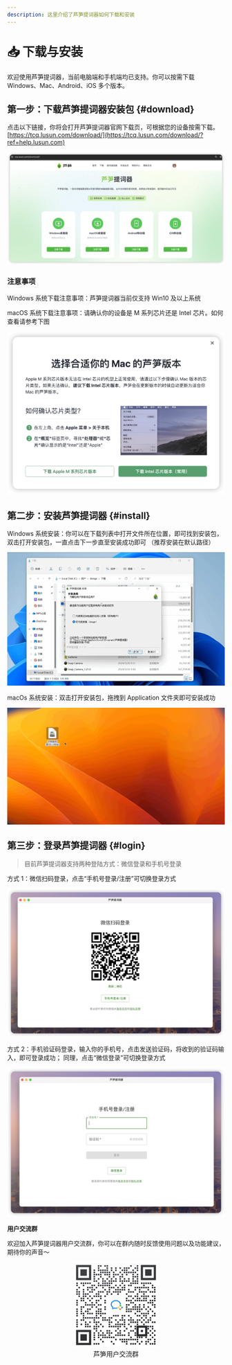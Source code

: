 ```yaml
---
description: 这里介绍了芦笋提词器如何下载和安装
---
```


# 📥 下载与安装

欢迎使用芦笋提词器，当前电脑端和手机端均已支持。你可以按需下载 Windows、Mac、Android、iOS 多个版本。

## 第一步：下载芦笋提词器安装包 {#download}

点击以下链接，你将会打开芦笋提词器官网下载页，可根据您的设备按需下载。[https://tcq.lusun.com/download/](https://tcq.lusun.com/download/?ref=help.lusun.com)

<img src="../public/.gitbook/assets/image (1) (1).png" alt="">

### 注意事项

Windows 系统下载注意事项：芦笋提词器当前仅支持 Win10 及以上系统

macOS 系统下载注意事项：请确认你的设备是 M 系列芯片还是 Intel 芯片。如何查看请参考下图

<img src="../public/.gitbook/assets/image (2).png" alt="">

## 第二步：安装芦笋提词器 {#install}

Windows 系统安装：你可以在下载列表中打开文件所在位置，即可找到安装包，双击打开安装包，一直点击下一步直至安装成功即可 （推荐安装在默认路径）

<img src="../public/.gitbook/assets/032802.gif" alt="">

macOs 系统安装：双击打开安装包，拖拽到 Application 文件夹即可安装成功

<img src="../public/.gitbook/assets/032801.gif" alt="">

####

####

## 第三步：登录芦笋提词器 {#login}

> 目前芦笋提词器支持两种登陆方式：微信登录和手机号登录

方式 1：微信扫码登录，点击“手机号登录/注册”可切换登录方式

<img src="../public/.gitbook/assets/iShot_2024-03-28_14.05.45.png" alt="">

方式 2：手机验证码登录，输入你的手机号，点击发送验证码，将收到的验证码输入，即可登录成功； 同理，点击“微信登录”可切换登录方式

<img src="../public/.gitbook/assets/iShot_2024-03-28_14.06.22.png" alt="">

**用户交流群**

欢迎加入芦笋提词器用户交流群，你可以在群内随时反馈使用问题以及功能建议，期待你的声音～

<div align="center">
  <img src="../public/.gitbook/assets/quncode.png" alt="" width="198">
  <p style="margin:0; font-size:15px">芦笋用户交流群</p>
</div>

